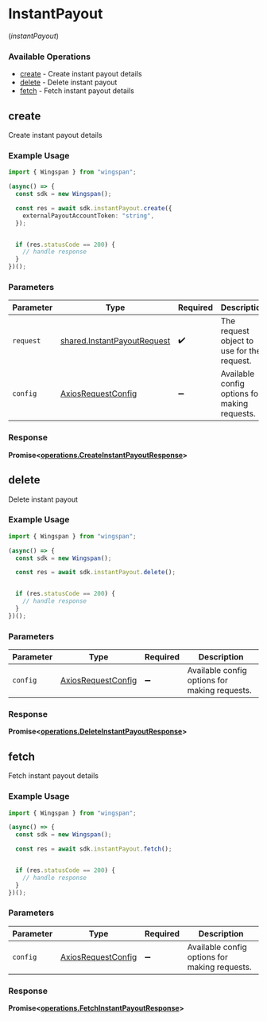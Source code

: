 # InstantPayout
(*instantPayout*)

### Available Operations

* [create](#create) - Create instant payout details
* [delete](#delete) - Delete instant payout
* [fetch](#fetch) - Fetch instant payout details

## create

Create instant payout details

### Example Usage

```typescript
import { Wingspan } from "wingspan";

(async() => {
  const sdk = new Wingspan();

  const res = await sdk.instantPayout.create({
    externalPayoutAccountToken: "string",
  });


  if (res.statusCode == 200) {
    // handle response
  }
})();
```

### Parameters

| Parameter                                                                  | Type                                                                       | Required                                                                   | Description                                                                |
| -------------------------------------------------------------------------- | -------------------------------------------------------------------------- | -------------------------------------------------------------------------- | -------------------------------------------------------------------------- |
| `request`                                                                  | [shared.InstantPayoutRequest](../../models/shared/instantpayoutrequest.md) | :heavy_check_mark:                                                         | The request object to use for the request.                                 |
| `config`                                                                   | [AxiosRequestConfig](https://axios-http.com/docs/req_config)               | :heavy_minus_sign:                                                         | Available config options for making requests.                              |


### Response

**Promise<[operations.CreateInstantPayoutResponse](../../models/operations/createinstantpayoutresponse.md)>**


## delete

Delete instant payout

### Example Usage

```typescript
import { Wingspan } from "wingspan";

(async() => {
  const sdk = new Wingspan();

  const res = await sdk.instantPayout.delete();


  if (res.statusCode == 200) {
    // handle response
  }
})();
```

### Parameters

| Parameter                                                    | Type                                                         | Required                                                     | Description                                                  |
| ------------------------------------------------------------ | ------------------------------------------------------------ | ------------------------------------------------------------ | ------------------------------------------------------------ |
| `config`                                                     | [AxiosRequestConfig](https://axios-http.com/docs/req_config) | :heavy_minus_sign:                                           | Available config options for making requests.                |


### Response

**Promise<[operations.DeleteInstantPayoutResponse](../../models/operations/deleteinstantpayoutresponse.md)>**


## fetch

Fetch instant payout details

### Example Usage

```typescript
import { Wingspan } from "wingspan";

(async() => {
  const sdk = new Wingspan();

  const res = await sdk.instantPayout.fetch();


  if (res.statusCode == 200) {
    // handle response
  }
})();
```

### Parameters

| Parameter                                                    | Type                                                         | Required                                                     | Description                                                  |
| ------------------------------------------------------------ | ------------------------------------------------------------ | ------------------------------------------------------------ | ------------------------------------------------------------ |
| `config`                                                     | [AxiosRequestConfig](https://axios-http.com/docs/req_config) | :heavy_minus_sign:                                           | Available config options for making requests.                |


### Response

**Promise<[operations.FetchInstantPayoutResponse](../../models/operations/fetchinstantpayoutresponse.md)>**

